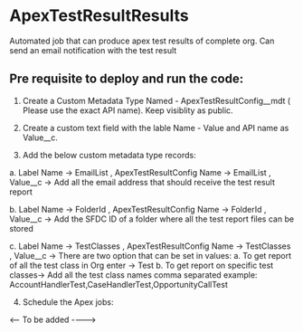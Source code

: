 # ApexTestResultResults
Automated job that can produce apex test results of complete org. Can send an email notification with the test result


Pre requisite to deploy and run the code:
------------------------------------------

1. Create a Custom Metadata Type Named - ApexTestResultConfig__mdt ( Please use the exact API name). Keep visiblity as public.

2. Create a custom text field with the lable Name - Value and API name as Value__c.

3. Add the below custom metadata type records:

a. Label Name -> EmailList , ApexTestResultConfig Name -> EmailList , Value__c -> Add all the email address that should receive the test result report

b. Label Name -> FolderId , ApexTestResultConfig Name -> FolderId , Value__c -> Add the SFDC ID of a folder where all the test report files can be stored

c. Label Name -> TestClasses , ApexTestResultConfig Name -> TestClasses , Value__c -> There are two option that can be set in values:
										 a. To get report of all the test class in Org enter -> Test
										 b. To get report on specific test classes-> Add all the test class names comma separated example:
										 	 AccountHandlerTest,CaseHandlerTest,OpportunityCallTest
											 
4. Schedule the Apex jobs:

<-- To be added ---->

